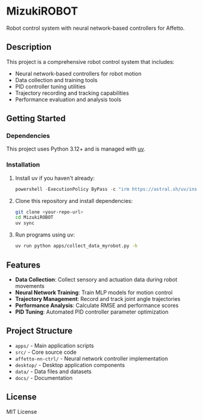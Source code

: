 # MizukiROBOT

Robot control system with neural network-based controllers for Affetto.

## Description

This project is a comprehensive robot control system that includes:

- Neural network-based controllers for robot motion
- Data collection and training tools
- PID controller tuning utilities
- Trajectory recording and tracking capabilities
- Performance evaluation and analysis tools

## Getting Started

### Dependencies

This project uses Python 3.12+ and is managed with [uv](https://docs.astral.sh/uv/).

### Installation

1. Install uv if you haven't already:
   ```powershell
   powershell -ExecutionPolicy ByPass -c "irm https://astral.sh/uv/install.ps1 | iex"
   ```

2. Clone this repository and install dependencies:
   ```bash
   git clone <your-repo-url>
   cd MizukiROBOT
   uv sync
   ```

3. Run programs using uv:
   ```bash
   uv run python apps/collect_data_myrobot.py -h
   ```

## Features

- **Data Collection**: Collect sensory and actuation data during robot movements
- **Neural Network Training**: Train MLP models for motion control
- **Trajectory Management**: Record and track joint angle trajectories
- **Performance Analysis**: Calculate RMSE and performance scores
- **PID Tuning**: Automated PID controller parameter optimization

## Project Structure

- `apps/` - Main application scripts
- `src/` - Core source code
- `affetto-nn-ctrl/` - Neural network controller implementation
- `desktop/` - Desktop application components
- `data/` - Data files and datasets
- `docs/` - Documentation

## License

MIT License